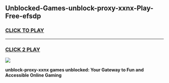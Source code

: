 
## Unblocked-Games-unblock-proxy-xxnx-Play-Free-efsdp
<h3>
<a href="https://premium76.site?title=unblock-proxy-xxnx&ref=21A">CLICK TO PLAY</a></h3>
<hr>

<h3>
<a href="https://premium76.site?title=unblock-proxy-xxnx&ref=21A">CLICK 2 PLAY</a>
  
</h3>

<a href="https://premium76.site?title=unblock-proxy-xxnx&ref=21A"><img src="https://clearcache.store/games.png"></a>


**unblock-proxy-xxnx games unblocked: Your Gateway to Fun and Accessible Online Gaming**
